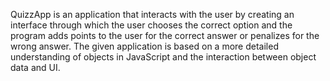 QuizzApp is an application that interacts with the user by creating an interface through which the user chooses the correct option and the program adds points to the user for the correct answer or penalizes for the wrong answer. The given application is based on a more detailed understanding of objects in JavaScript and the interaction between object data and UI.
